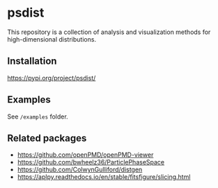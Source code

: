 # psdist

This repository is a collection of analysis and visualization methods for high-dimensional distributions.


## Installation

https://pypi.org/project/psdist/


## Examples

See `/examples` folder.


## Related packages

* https://github.com/openPMD/openPMD-viewer
* https://github.com/bwheelz36/ParticlePhaseSpace
* https://github.com/ColwynGulliford/distgen
* https://aplpy.readthedocs.io/en/stable/fitsfigure/slicing.html
